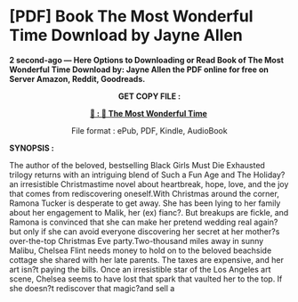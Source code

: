 # [PDF] Book The Most Wonderful Time Download by Jayne Allen

<p><strong>2 second-ago &mdash; Here Options to Downloading or Read Book of The Most Wonderful Time Download by: Jayne Allen the PDF online for free on Server Amazon, Reddit, Goodreads.</strong></p>
<p style="text-align: center;"><strong>GET COPY FILE :</strong></p>
<p style="text-align: center;"><strong><a href="https://us.ebookarea.xyz/?book=199793442-the-most-wonderful-time" target="_blank" rel="noopener">📢 : 🔗 The Most Wonderful Time</a>&nbsp;</strong></p>
<p style="text-align: center;">File format : ePub, PDF, Kindle, AudioBook</p>
<p><strong>SYNOPSIS :</strong></p>
<p>The author of the beloved, bestselling Black Girls Must Die Exhausted trilogy returns with an intriguing blend of Such a Fun Age and The Holiday?an irresistible Christmastime novel about heartbreak, hope, love, and the joy that comes from rediscovering oneself.With Christmas around the corner, Ramona Tucker is desperate to get away. She has been lying to her family about her engagement to Malik, her (ex) fianc?. But breakups are fickle, and Ramona is convinced that she can make her pretend wedding real again?but only if she can avoid everyone discovering her secret at her mother?s over-the-top Christmas Eve party.Two-thousand miles away in sunny Malibu, Chelsea Flint needs money to hold on to the beloved beachside cottage she shared with her late parents. The taxes are expensive, and her art isn?t paying the bills. Once an irresistible star of the Los Angeles art scene, Chelsea seems to have lost that spark that vaulted her to the top. If she doesn?t rediscover that magic?and sell a</p>
